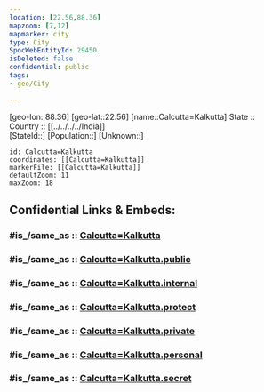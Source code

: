 ```yaml
---
location: [22.56,88.36] 
mapzoom: [7,12] 
mapmarker: city 
type: City
SpocWebEntityId: 29450
isDeleted: false
confidential: public
tags:
- geo/City

---
```


[geo-lon::88.36] 
[geo-lat::22.56] 
[name::Calcutta=Kalkutta] 
State ::  
Country :: [[../../../../India]]  
[StateId::] 
[Population::] 
[Unknown::] 


```leaflet
id: Calcutta=Kalkutta
coordinates: [[Calcutta=Kalkutta]] 
markerFile: [[Calcutta=Kalkutta]] 
defaultZoom: 11 
maxZoom: 18
```


## Confidential Links & Embeds: 

### #is_/same_as :: [Calcutta=Kalkutta](/_Standards/Earth/Continent/Asia/Asia~South/India/States~India/West_Bengal/City/Calcutta=Kalkutta.md) 

### #is_/same_as :: [Calcutta=Kalkutta.public](/_public/Earth/Continent/Asia/Asia~South/India/States~India/West_Bengal/City/Calcutta=Kalkutta.public.md) 

### #is_/same_as :: [Calcutta=Kalkutta.internal](/_internal/Earth/Continent/Asia/Asia~South/India/States~India/West_Bengal/City/Calcutta=Kalkutta.internal.md) 

### #is_/same_as :: [Calcutta=Kalkutta.protect](/_protect/Earth/Continent/Asia/Asia~South/India/States~India/West_Bengal/City/Calcutta=Kalkutta.protect.md) 

### #is_/same_as :: [Calcutta=Kalkutta.private](/_private/Earth/Continent/Asia/Asia~South/India/States~India/West_Bengal/City/Calcutta=Kalkutta.private.md) 

### #is_/same_as :: [Calcutta=Kalkutta.personal](/_personal/Earth/Continent/Asia/Asia~South/India/States~India/West_Bengal/City/Calcutta=Kalkutta.personal.md) 

### #is_/same_as :: [Calcutta=Kalkutta.secret](/_secret/Earth/Continent/Asia/Asia~South/India/States~India/West_Bengal/City/Calcutta=Kalkutta.secret.md)

